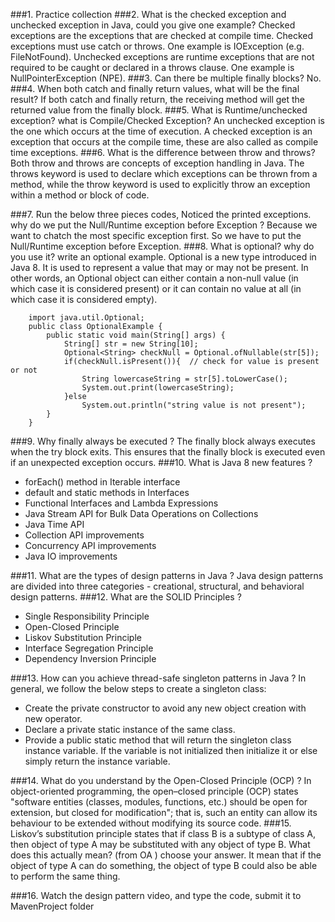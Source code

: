 ###1.  Practice  collection
###2.  What is the checked exception and unchecked exception in Java, could you give one example?
Checked exceptions are the exceptions that are checked at compile time. Checked exceptions must use catch or throws. One example is IOException (e.g. FileNotFound).
Unchecked exceptions are runtime exceptions that are not required to be caught or declared in a throws clause. One example is NullPointerException (NPE).
###3.  Can there be multiple finally blocks? 
No.
###4.  When both catch and finally return values, what will be the final result?
If both catch and finally return, the receiving method will get the returned value from the finally block.
###5.  What is Runtime/unchecked exception? what is Compile/Checked Exception?
An unchecked exception is the one which occurs at the time of execution. A checked exception is an exception that occurs at the compile time, these are also called as compile time exceptions.
###6.  What is the difference between throw and throws?
Both throw and throws are concepts of exception handling in Java. The throws keyword is used to declare which exceptions can be thrown from a method, while the throw keyword is used to explicitly throw an exception within a method or block of code.

###7.  Run the below three pieces codes, Noticed the printed exceptions. why do we put the Null/Runtime  exception before Exception ?
Because we want to chatch the most specific exception first. So we have to put the Null/Runtime  exception before Exception.
###8.  What is optional? why do you use it? write an optional example.
Optional is a new type introduced in Java 8. It is used to represent a value that may or may not be present. In other words, an Optional object can either contain a non-null value (in which case it is considered present) or it can contain no value at all (in which case it is considered empty).
```
    import java.util.Optional;  
    public class OptionalExample {  
        public static void main(String[] args) {  
            String[] str = new String[10];  
            Optional<String> checkNull = Optional.ofNullable(str[5]);  
            if(checkNull.isPresent()){  // check for value is present or not  
                String lowercaseString = str[5].toLowerCase();  
                System.out.print(lowercaseString);  
            }else  
                System.out.println("string value is not present");  
        }  
    }  
```
###9.  Why finally always be executed ?
The finally block always executes when the try block exits. This ensures that the finally block is executed even if an unexpected exception occurs.
###10.  What is Java 8 new features ?

- forEach() method in Iterable interface
- default and static methods in Interfaces
- Functional Interfaces and Lambda Expressions
- Java Stream API for Bulk Data Operations on Collections
- Java Time API
- Collection API improvements
- Concurrency API improvements
- Java IO improvements

###11.  What are the types of design patterns in Java ?
Java design patterns are divided into three categories - creational, structural, and behavioral design patterns.
###12.  What are the SOLID Principles ?
- Single Responsibility Principle
- Open-Closed Principle
- Liskov Substitution Principle
- Interface Segregation Principle
- Dependency Inversion Principle

###13.  How can you achieve thread-safe singleton patterns in Java ?
In general, we follow the below steps to create a singleton class:
- Create the private constructor to avoid any new object creation with new operator.
- Declare a private static instance of the same class.
- Provide a public static method that will return the singleton class instance variable. If the variable is not initialized then initialize it or else simply return the instance variable.

###14.  What do you understand by the Open-Closed Principle (OCP) ?
In object-oriented programming, the open–closed principle (OCP) states "software entities (classes, modules, functions, etc.) should be open for extension, but closed for modification"; that is, such an entity can allow its behaviour to be extended without modifying its source code.
###15.  Liskov’s substitution principle states that if class B is a subtype of class A, then object of type A may be  substituted with any object of type B. What does this actually mean? (from OA ) choose your answer.
It mean that if the object of type A can do something, the object of type B could also be able to perform the same thing.

###16.  Watch the design pattern video, and type the code, submit it to MavenProject folder